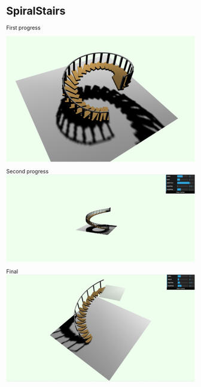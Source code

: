 # SpiralStairs

First progress

![First progress](https://github.com/Kristupas13/SpiralStairs/blob/main/images/pirmas.png)

Second progress
![Second progress](https://github.com/Kristupas13/SpiralStairs/blob/main/images/antras.png)

Final
![Final](https://github.com/Kristupas13/SpiralStairs/blob/main/images/final.jpg)
